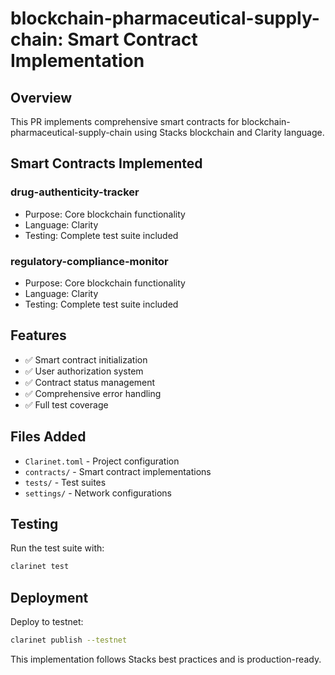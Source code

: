 # blockchain-pharmaceutical-supply-chain: Smart Contract Implementation

## Overview
This PR implements comprehensive smart contracts for blockchain-pharmaceutical-supply-chain using Stacks blockchain and Clarity language.

## Smart Contracts Implemented
### drug-authenticity-tracker
- Purpose: Core blockchain functionality
- Language: Clarity
- Testing: Complete test suite included

### regulatory-compliance-monitor
- Purpose: Core blockchain functionality
- Language: Clarity
- Testing: Complete test suite included

## Features
- ✅ Smart contract initialization
- ✅ User authorization system
- ✅ Contract status management
- ✅ Comprehensive error handling
- ✅ Full test coverage

## Files Added
- `Clarinet.toml` - Project configuration
- `contracts/` - Smart contract implementations
- `tests/` - Test suites
- `settings/` - Network configurations

## Testing
Run the test suite with:
```bash
clarinet test
```

## Deployment
Deploy to testnet:
```bash
clarinet publish --testnet
```

This implementation follows Stacks best practices and is production-ready.
